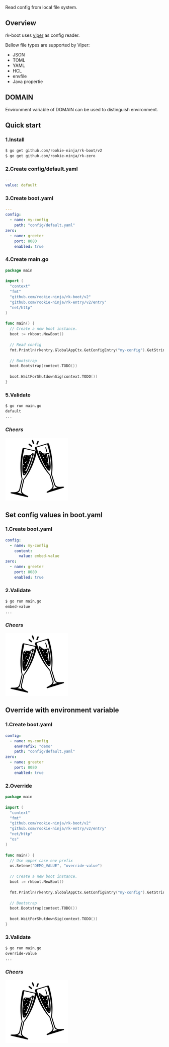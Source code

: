 Read config from local file system.

## Overview
rk-boot uses [viper](https://github.com/spf13/viper) as config reader.

Bellow file types are supported by Viper:

- JSON
- TOML
- YAML
- HCL
- envfile
- Java propertie

## DOMAIN
Environment variable of DOMAIN can be used to distinguish environment.

## Quick start
### 1.Install

```bash
$ go get github.com/rookie-ninja/rk-boot/v2
$ go get github.com/rookie-ninja/rk-zero
```

### 2.Create config/default.yaml
```yaml
---
value: default
```

### 3.Create boot.yaml
```yaml
---
config:
  - name: my-config
    path: "config/default.yaml"
zero:
  - name: greeter
    port: 8080
    enabled: true
```

### 4.Create main.go
```go
package main

import (
  "context"
  "fmt"
  "github.com/rookie-ninja/rk-boot/v2"
  "github.com/rookie-ninja/rk-entry/v2/entry"
  "net/http"
)

func main() {
  // Create a new boot instance.
  boot := rkboot.NewBoot()

  // Read config
  fmt.Println(rkentry.GlobalAppCtx.GetConfigEntry("my-config").GetString("value"))
  
  // Bootstrap
  boot.Bootstrap(context.TODO())

  boot.WaitForShutdownSig(context.TODO())
}
```

### 5.Validate
```bash
$ go run main.go
default
...
```

### _**Cheers**_
![](../../img/user-guide/cheers.png)

## Set config values in boot.yaml
### 1.Create boot.yaml
```yaml
config:
  - name: my-config
    content:
      value: embed-value
zero:
  - name: greeter
    port: 8080
    enabled: true
```

### 2.Validate
```bash
$ go run main.go
embed-value
...
```

### _**Cheers**_
![](../../img/user-guide/cheers.png)

## Override with environment variable
### 1.Create boot.yaml
```yaml
config:
  - name: my-config
    envPrefix: "demo"
    path: "config/default.yaml"
zero:
  - name: greeter
    port: 8080
    enabled: true
```

### 2.Override
```go
package main

import (
  "context"
  "fmt"
  "github.com/rookie-ninja/rk-boot/v2"
  "github.com/rookie-ninja/rk-entry/v2/entry"
  "net/http"
  "os"
)

func main() {
  // Use upper case env prefix
  os.Setenv("DEMO_VALUE", "override-value")

  // Create a new boot instance.
  boot := rkboot.NewBoot()

  fmt.Println(rkentry.GlobalAppCtx.GetConfigEntry("my-config").GetString("value"))

  // Bootstrap
  boot.Bootstrap(context.TODO())

  boot.WaitForShutdownSig(context.TODO())
}
```

### 3.Validate
```bash
$ go run main.go
override-value
...
```

### _**Cheers**_
![](../../img/user-guide/cheers.png)
